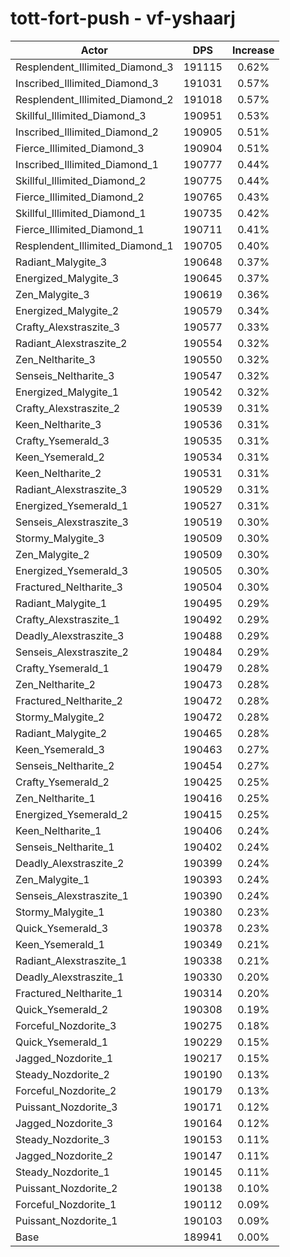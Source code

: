 # tott-fort-push - vf-yshaarj
| Actor | DPS | Increase |
|---|:---:|:---:|
|Resplendent_Illimited_Diamond_3|191115|0.62%|
|Inscribed_Illimited_Diamond_3|191031|0.57%|
|Resplendent_Illimited_Diamond_2|191018|0.57%|
|Skillful_Illimited_Diamond_3|190951|0.53%|
|Inscribed_Illimited_Diamond_2|190905|0.51%|
|Fierce_Illimited_Diamond_3|190904|0.51%|
|Inscribed_Illimited_Diamond_1|190777|0.44%|
|Skillful_Illimited_Diamond_2|190775|0.44%|
|Fierce_Illimited_Diamond_2|190765|0.43%|
|Skillful_Illimited_Diamond_1|190735|0.42%|
|Fierce_Illimited_Diamond_1|190711|0.41%|
|Resplendent_Illimited_Diamond_1|190705|0.40%|
|Radiant_Malygite_3|190648|0.37%|
|Energized_Malygite_3|190645|0.37%|
|Zen_Malygite_3|190619|0.36%|
|Energized_Malygite_2|190579|0.34%|
|Crafty_Alexstraszite_3|190577|0.33%|
|Radiant_Alexstraszite_2|190554|0.32%|
|Zen_Neltharite_3|190550|0.32%|
|Senseis_Neltharite_3|190547|0.32%|
|Energized_Malygite_1|190542|0.32%|
|Crafty_Alexstraszite_2|190539|0.31%|
|Keen_Neltharite_3|190536|0.31%|
|Crafty_Ysemerald_3|190535|0.31%|
|Keen_Ysemerald_2|190534|0.31%|
|Keen_Neltharite_2|190531|0.31%|
|Radiant_Alexstraszite_3|190529|0.31%|
|Energized_Ysemerald_1|190527|0.31%|
|Senseis_Alexstraszite_3|190519|0.30%|
|Stormy_Malygite_3|190509|0.30%|
|Zen_Malygite_2|190509|0.30%|
|Energized_Ysemerald_3|190505|0.30%|
|Fractured_Neltharite_3|190504|0.30%|
|Radiant_Malygite_1|190495|0.29%|
|Crafty_Alexstraszite_1|190492|0.29%|
|Deadly_Alexstraszite_3|190488|0.29%|
|Senseis_Alexstraszite_2|190484|0.29%|
|Crafty_Ysemerald_1|190479|0.28%|
|Zen_Neltharite_2|190473|0.28%|
|Fractured_Neltharite_2|190472|0.28%|
|Stormy_Malygite_2|190472|0.28%|
|Radiant_Malygite_2|190465|0.28%|
|Keen_Ysemerald_3|190463|0.27%|
|Senseis_Neltharite_2|190454|0.27%|
|Crafty_Ysemerald_2|190425|0.25%|
|Zen_Neltharite_1|190416|0.25%|
|Energized_Ysemerald_2|190415|0.25%|
|Keen_Neltharite_1|190406|0.24%|
|Senseis_Neltharite_1|190402|0.24%|
|Deadly_Alexstraszite_2|190399|0.24%|
|Zen_Malygite_1|190393|0.24%|
|Senseis_Alexstraszite_1|190390|0.24%|
|Stormy_Malygite_1|190380|0.23%|
|Quick_Ysemerald_3|190378|0.23%|
|Keen_Ysemerald_1|190349|0.21%|
|Radiant_Alexstraszite_1|190338|0.21%|
|Deadly_Alexstraszite_1|190330|0.20%|
|Fractured_Neltharite_1|190314|0.20%|
|Quick_Ysemerald_2|190308|0.19%|
|Forceful_Nozdorite_3|190275|0.18%|
|Quick_Ysemerald_1|190229|0.15%|
|Jagged_Nozdorite_1|190217|0.15%|
|Steady_Nozdorite_2|190190|0.13%|
|Forceful_Nozdorite_2|190179|0.13%|
|Puissant_Nozdorite_3|190171|0.12%|
|Jagged_Nozdorite_3|190164|0.12%|
|Steady_Nozdorite_3|190153|0.11%|
|Jagged_Nozdorite_2|190147|0.11%|
|Steady_Nozdorite_1|190145|0.11%|
|Puissant_Nozdorite_2|190138|0.10%|
|Forceful_Nozdorite_1|190112|0.09%|
|Puissant_Nozdorite_1|190103|0.09%|
|Base|189941|0.00%|
